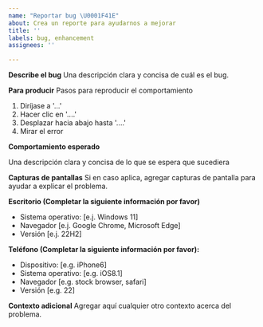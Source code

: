 ```yaml
---
name: "Reportar bug \U0001F41E"
about: Crea un reporte para ayudarnos a mejorar
title: ''
labels: bug, enhancement
assignees: ''

---
```


**Describe el bug**
Una descripción clara y concisa de cuál es el bug.

**Para producir**
Pasos para reproducir el comportamiento
1. Diríjase a '...'
2. Hacer clic en '....'
3. Desplazar hacia abajo hasta '....'
4. Mirar el error

**Comportamiento esperado**

Una descripción clara y concisa de lo que se espera que sucediera

**Capturas de pantallas**
Si en caso aplica, agregar capturas de pantalla para ayudar a explicar el problema.

**Escritorio (Completar la siguiente información por favor)**
- Sistema operativo: [e.j. Windows 11]
- Navegador [e.j. Google Chrome, Microsoft Edge]
- Versión [e.j. 22H2]

**Teléfono (Completar la siguiente información por favor):**
- Dispositivo: [e.g. iPhone6]
- Sistema operativo: [e.g. iOS8.1]
- Navegador [e.g. stock browser, safari]
- Versión [e.g. 22]

**Contexto adicional**
Agregar aquí cualquier otro contexto acerca del problema.
